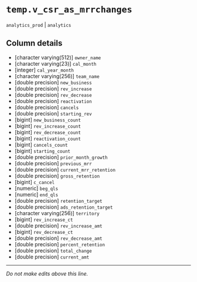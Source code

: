 # `temp.v_csr_as_mrrchanges`
`analytics_prod` | `analytics`

## Column details
* [character varying(512)] `owner_name`
* [character varying(23)] `cal_month`
* [integer]   `cal_year_month`
* [character varying(256)] `team_name`
* [double precision] `new_business`
* [double precision] `rev_increase`
* [double precision] `rev_decrease`
* [double precision] `reactivation`
* [double precision] `cancels`
* [double precision] `starting_rev`
* [bigint]    `new_business_count`
* [bigint]    `rev_increase_count`
* [bigint]    `rev_decrease_count`
* [bigint]    `reactivation_count`
* [bigint]    `cancels_count`
* [bigint]    `starting_count`
* [double precision] `prior_month_growth`
* [double precision] `previous_mrr`
* [double precision] `current_mrr_retention`
* [double precision] `gross_retention`
* [bigint]    `c_cancel`
* [numeric]   `beg_qls`
* [numeric]   `end_qls`
* [double precision] `retention_target`
* [double precision] `ads_retention_target`
* [character varying(256)] `territory`
* [bigint]    `rev_increase_ct`
* [double precision] `rev_increase_amt`
* [bigint]    `rev_decrease_ct`
* [double precision] `rev_decrease_amt`
* [double precision] `percent_retention`
* [double precision] `total_change`
* [double precision] `current_amt`

-------------------------------------------------------------------------------
*Do not make edits above this line.*
